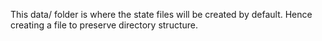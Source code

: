 
This data/ folder is where the state files will be created by default. 
Hence creating a file to preserve directory structure.

